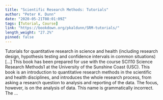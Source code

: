 ```yaml
---
title: "Scientific Research Methods: Tutorials"
author: "Peter K. Dunn"
date: "2020-05-21T08:01:09Z"
tags: [Tutorial, Course]
link: "https://bookdown.org/pkaldunn/SRM-tutorials/"
length_weight: "27.2%"
pinned: false
---
```


Tutorials for quantitative research in science and health (including research design, hypothesis testing and confidence intervals in common situations) [...] This book has been prepared for use with the course
SCI110 Science Research Methods1
at the
University of the Sunshine Coast (USC).
This book is an introduction to quantitative research methods in the scientific and health disciplines,
and introduces the whole research process,
from asking a research question to analysis and reporting of the data.
The focus, however, is on the analysis of data. This name is grammatically incorrect. The ...
